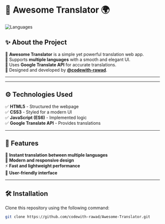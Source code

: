 # 🚀 Awesome Translator 🌍  

![Languages](https://img.shields.io/badge/Languages-HTML%20%7C%20CSS%20%7C%20JavaScript-green)  

## ✨ About the Project  
🔹 **Awesome Translator** is a simple yet powerful translation web app.  
🔹 Supports **multiple languages** with a smooth and elegant UI.  
🔹 Uses **Google Translate API** for accurate translations.  
🔹 Designed and developed by **[@codewith-rawad](https://github.com/codewith-rawad)**.  

---



---

## ⚙️ Technologies Used  
✅ **HTML5** - Structured the webpage  
✅ **CSS3** - Styled for a modern UI  
✅ **JavaScript (ES6)** - Implemented logic  
✅ **Google Translate API** - Provides translations  

---

## 📌 Features  
🚀 **Instant translation between multiple languages**  
🎨 **Modern and responsive design**  
⚡ **Fast and lightweight performance**  
🎯 **User-friendly interface**  

---

## 🛠️ Installation  
Clone this repository using the following command:  
```bash
git clone https://github.com/codewith-rawad/Awesome-Translator.git
